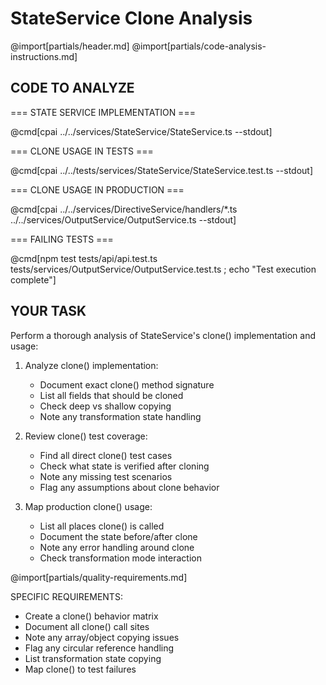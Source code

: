 # StateService Clone Analysis

@import[partials/header.md]
@import[partials/code-analysis-instructions.md]

## CODE TO ANALYZE

=== STATE SERVICE IMPLEMENTATION ===

@cmd[cpai ../../services/StateService/StateService.ts --stdout]

=== CLONE USAGE IN TESTS ===

@cmd[cpai ../../tests/services/StateService/StateService.test.ts --stdout]

=== CLONE USAGE IN PRODUCTION ===

@cmd[cpai ../../services/DirectiveService/handlers/*.ts ../../services/OutputService/OutputService.ts --stdout]

=== FAILING TESTS ===

@cmd[npm test tests/api/api.test.ts tests/services/OutputService/OutputService.test.ts ; echo "Test execution complete"]

## YOUR TASK

Perform a thorough analysis of StateService's clone() implementation and usage:

1. Analyze clone() implementation:
   - Document exact clone() method signature
   - List all fields that should be cloned
   - Check deep vs shallow copying
   - Note any transformation state handling

2. Review clone() test coverage:
   - Find all direct clone() test cases
   - Check what state is verified after cloning
   - Note any missing test scenarios
   - Flag any assumptions about clone behavior

3. Map production clone() usage:
   - List all places clone() is called
   - Document the state before/after clone
   - Note any error handling around clone
   - Check transformation mode interaction

@import[partials/quality-requirements.md]

SPECIFIC REQUIREMENTS:

- Create a clone() behavior matrix
- Document all clone() call sites
- Note any array/object copying issues
- Flag any circular reference handling
- List transformation state copying
- Map clone() to test failures 